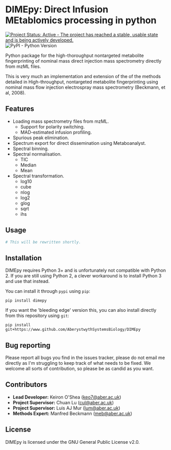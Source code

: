 # DIMEpy: Direct Infusion MEtablomics processing in python

[![Project Status: Active - The project has reached a stable, usable state and is being actively developed.](http://www.repostatus.org/badges/0.1.0/active.svg)](http://www.repostatus.org/#active)
![PyPI - Python Version](https://img.shields.io/pypi/pyversions/DIMEpy.svg)

Python package for the high-thoroughput nontargeted metabolite fingerprinting of nominal mass direct injection mass spectrometry directly from mzML files.

This is very much an implementation and extension of the  of the methods detailed in High-throughput, nontargeted metabolite fingerprinting using nominal mass flow injection electrospray mass spectrometry (Beckmann, et al, 2008).

## Features

- Loading mass spectrometry files from mzML.
  - Support for polarity switching.
  - MAD-estimated infusion profiling.
- Spurious peak elimination.
- Spectrum export for direct dissemination using Metaboanalyst.
- Spectral binning.
- Spectral normalisation.
  - TIC
  - Median
  - Mean
- Spectral transformation.
  - log10
  - cube
  - nlog
  - log2
  - glog
  - sqrt
  - ihs

## Usage

```python
# This will be rewritten shortly.
```

## Installation

DIMEpy requires Python 3+ and is unfortunately not compatible with Python 2. If you are still using Python 2, a clever workaround is to install Python 3 and use that instead.

You can install it through ```pypi``` using ```pip```:

```
pip install dimepy
```

If you want the 'bleeding edge' version this, you can also install directly from this repository using ```git```:

```
pip install git+https://www.github.com/AberystwythSystemsBiology/DIMEpy
```

## Bug reporting

Please report all bugs you find in the issues tracker, please do not email me directly as I'm struggling to keep track of what needs to be fixed. We welcome all sorts of contribution, so please be as candid as you want.

## Contributors

* **Lead Developer:** Keiron O'Shea (keo7@aber.ac.uk)
* **Project Supervisor:** Chuan Lu (cul@aber.ac.uk)
* **Project Supervisor:** Luis AJ Mur (lum@aber.ac.uk)
* **Methods Expert:** Manfred Beckmann (meb@aber.ac.uk)

## License

DIMEpy is licensed under the GNU General Public License v2.0.
